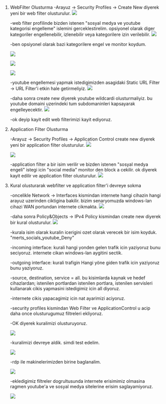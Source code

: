 1. WebFilter Olusturma
	-Arayuz -> Security Profiles -> Create New diyerek yeni bir web filter olusturulur.
	![](https://github.com/metalfury/Techcareer-Cyber-Security-Bootcamp/blob/main/firewall_ops/src/Pasted_image_20231112000708.png)

	-web filter profilinde bizden istenen "sosyal medya ve youtube kategorisi engelleme" islemini gerceklestirelim. opsiyonel olarak diger kategoriler engellenebilir, izlenebilir veya kategorilere izin verilebilir.
	![](https://github.com/metalfury/Techcareer-Cyber-Security-Bootcamp/blob/main/firewall_ops/src/Pasted_image_20231112000921.png)

	-ben opsiyonel olarak bazi kategorilere engel ve monitor koydum.

	![](https://github.com/metalfury/Techcareer-Cyber-Security-Bootcamp/blob/main/firewall_ops/src/Pasted_image_20231112002244.png)

	![](https://github.com/metalfury/Techcareer-Cyber-Security-Bootcamp/blob/main/firewall_ops/src/Pasted_image_20231112002300.png)

	![](https://github.com/metalfury/Techcareer-Cyber-Security-Bootcamp/blob/main/firewall_ops/src/Pasted_image_20231112001046.png)

	
	-youtube engellemesi yapmak istedigimizden asagidaki Static URL Filter -> URL Filter'i etkin hale getirmeliyiz.
	![](https://github.com/metalfury/Techcareer-Cyber-Security-Bootcamp/blob/main/firewall_ops/src/Pasted_image_20231112001638.png)

	-daha sonra create new diyerek youtube wildcardi olusturmaliyiz. bu youtube domaini uzerindeki tum subdomaninleri kapsayarak engelleyecektir.
	![](https://github.com/metalfury/Techcareer-Cyber-Security-Bootcamp/blob/main/firewall_ops/src/Pasted_image_20231112001831.png)

	-ok deyip kayit edit web filterimizi kayit ediyoruz.

3. Application Filter Olusturma
   
	-Arayuz -> Security Profiles -> Application Control create new diyerek yeni bir application filter olusturulur.
	![](https://github.com/metalfury/Techcareer-Cyber-Security-Bootcamp/blob/main/firewall_ops/src/Pasted_image_20231112002636.png)

	![](https://github.com/metalfury/Techcareer-Cyber-Security-Bootcamp/blob/main/firewall_ops/src/Pasted_image_20231112003731.png)

	-application filter a bir isim verilir ve bizden istenen "sosyal medya engeli" istegi icin "social media" monitor den block a cekilir. ok diyerek kayit edilir ve application filter olusturulur.
	![](https://github.com/metalfury/Techcareer-Cyber-Security-Bootcamp/blob/main/firewall_ops/src/Pasted_image_20231112003841.png)

5. Kural olusturarak webfilter ve application filter'i devreye sokma
   
	-oncelikle Network -> Interfaces kismindan internete hangi cihazin hangi arayuz uzerinden ciktigina bakilir. bizim senaryomuzda windows-lan cihazi WAN portundan internete cikmakta.
	![](https://github.com/metalfury/Techcareer-Cyber-Security-Bootcamp/blob/main/firewall_ops/src/Pasted_image_20231112004214.png)

	-daha sonra Policy&Objects -> IPv4 Policy kismindan create new diyerek bir kural olusturulur.
	![](https://github.com/metalfury/Techcareer-Cyber-Security-Bootcamp/blob/main/firewall_ops/src/Pasted_image_20231112004302.png)

	-kurala isim olarak kuralin icerigini ozet olarak verecek bir isim koyduk.
	"merts_socials_youtube_Deny"

	-incoming interface: kurali hangi yonden gelen trafik icin yaziyoruz bunu seciyoruz. internete cikan windows-lan aygitini sectik.

	-outgoing interface: kurali trafigin Hangi yöne giden trafik icin yaziyoruz bunu yaziyoruz.

	-source, destination, service = all. bu kisimlarda kaynak ve hedef cihazlardan; istenilen portlardan istenilen portlara, istenilen servisleri kullanarak cikis yapmasini istedigimiz icin all diyoruz.

	-internete cikis yapacagimiz icin nat ayarimizi aciyoruz.

	-security profiles kismindan Web Filter ve ApplicationControl u acip daha once olusturugumuz filtreleri ekliyoruz.

	-OK diyerek kuralimizi olusturuyoruz.

	![](https://github.com/metalfury/Techcareer-Cyber-Security-Bootcamp/blob/main/firewall_ops/src/Pasted_image_20231112004717.png)

	-kuralimizi devreye aldik. simdi test edelim.

	![](https://github.com/metalfury/Techcareer-Cyber-Security-Bootcamp/blob/main/firewall_ops/src/Pasted_image_20231112005704.png)

	-rdp ile makinelerimizden birine baglanalim.

	![](https://github.com/metalfury/Techcareer-Cyber-Security-Bootcamp/blob/main/firewall_ops/src/Pasted_image_20231112005833.png)

	-ekledigimiz filtreler dogrultusunda internete erisimimiz olmasina ragmen youtube'a ve sosyal medya sitelerine erisim saglayamiyoruz.

	![](https://github.com/metalfury/Techcareer-Cyber-Security-Bootcamp/blob/main/firewall_ops/src/Pasted_image_20231112011233.png)

